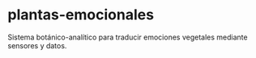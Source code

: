 # plantas-emocionales
Sistema botánico-analítico para traducir emociones vegetales mediante sensores y datos.

